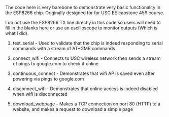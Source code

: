 The code here is very barebone to demonstrate very basic 
functionality in the ESP8266 chip. Originally designed for for USC EE capstone
459 course. 

I do not use the ESP8266 TX line directly in this code so users will need to 
fill in the blanks here or use an oscilloscope to monitor outputs (Which is 
what I did). 

1. test_serial - Used to validate that the chip is indeed responding 
to serial commands with a stream of AT+GMR commands

2. connect_wifi - Connects to USC wireless network then sends a stream of 
pings to google.com to check if online

3. continuous_connect - Demonstrates that wifi AP is saved even after powering 
via pings to google.com

4. disconnect_wifi - Demonstrates that online access is indeed disabled when
wifi is disconnected

5. download_webpage - Makes a TCP connection on port 80 (HTTP) to a website,
and makes a request to download a simple page
